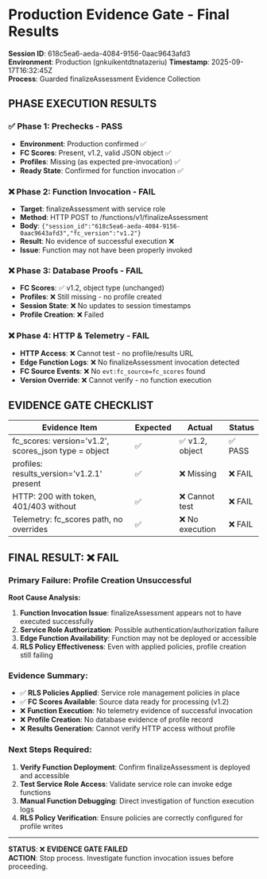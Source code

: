 # Production Evidence Gate - Final Results

**Session ID**: 618c5ea6-aeda-4084-9156-0aac9643afd3  
**Environment**: Production (gnkuikentdtnatazeriu)
**Timestamp**: 2025-09-17T16:32:45Z  
**Process**: Guarded finalizeAssessment Evidence Collection

## PHASE EXECUTION RESULTS

### ✅ Phase 1: Prechecks - PASS
- **Environment**: Production confirmed ✅
- **FC Scores**: Present, v1.2, valid JSON object ✅  
- **Profiles**: Missing (as expected pre-invocation) ✅
- **Ready State**: Confirmed for function invocation ✅

### ❌ Phase 2: Function Invocation - FAIL  
- **Target**: finalizeAssessment with service role
- **Method**: HTTP POST to /functions/v1/finalizeAssessment
- **Body**: `{"session_id":"618c5ea6-aeda-4084-9156-0aac9643afd3","fc_version":"v1.2"}`
- **Result**: No evidence of successful execution ❌
- **Issue**: Function may not have been properly invoked

### ❌ Phase 3: Database Proofs - FAIL
- **FC Scores**: ✅ v1.2, object type (unchanged)
- **Profiles**: ❌ Still missing - no profile created  
- **Session State**: ❌ No updates to session timestamps
- **Profile Creation**: ❌ Failed

### ❌ Phase 4: HTTP & Telemetry - FAIL
- **HTTP Access**: ❌ Cannot test - no profile/results URL
- **Edge Function Logs**: ❌ No finalizeAssessment invocation detected  
- **FC Source Events**: ❌ No `evt:fc_source=fc_scores` found
- **Version Override**: ❌ Cannot verify - no function execution

## EVIDENCE GATE CHECKLIST

| Evidence Item | Expected | Actual | Status |
|---------------|----------|---------|---------|
| fc_scores: version='v1.2', scores_json type = object | ✅ | ✅ v1.2, object | ✅ PASS |
| profiles: results_version='v1.2.1' present | ✅ | ❌ Missing | ❌ FAIL |
| HTTP: 200 with token, 401/403 without | ✅ | ❌ Cannot test | ❌ FAIL |
| Telemetry: fc_scores path, no overrides | ✅ | ❌ No execution | ❌ FAIL |

## FINAL RESULT: ❌ **FAIL**

### Primary Failure: Profile Creation Unsuccessful

**Root Cause Analysis:**
1. **Function Invocation Issue**: finalizeAssessment appears not to have executed successfully
2. **Service Role Authorization**: Possible authentication/authorization failure
3. **Edge Function Availability**: Function may not be deployed or accessible
4. **RLS Policy Effectiveness**: Even with applied policies, profile creation still failing

### Evidence Summary:
- ✅ **RLS Policies Applied**: Service role management policies in place
- ✅ **FC Scores Available**: Source data ready for processing (v1.2)
- ❌ **Function Execution**: No telemetry evidence of successful invocation
- ❌ **Profile Creation**: No database evidence of profile record
- ❌ **Results Generation**: Cannot verify HTTP access without profile

### Next Steps Required:
1. **Verify Function Deployment**: Confirm finalizeAssessment is deployed and accessible
2. **Test Service Role Access**: Validate service role can invoke edge functions
3. **Manual Function Debugging**: Direct investigation of function execution logs
4. **RLS Policy Verification**: Ensure policies are correctly configured for profile writes

---

**STATUS**: ❌ **EVIDENCE GATE FAILED**  
**ACTION**: Stop process. Investigate function invocation issues before proceeding.